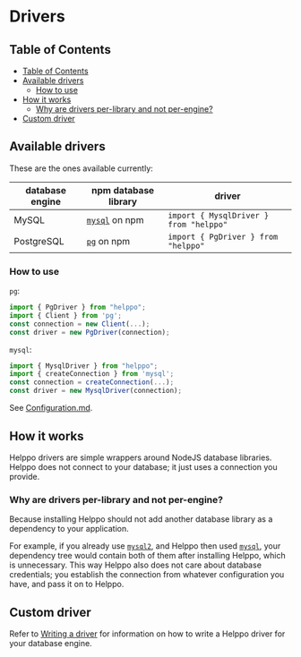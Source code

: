 # Drivers

## Table of Contents

<!-- hohhoijaa -->

- [Table of Contents](#table-of-contents)
- [Available drivers](#available-drivers)
  - [How to use](#how-to-use)
- [How it works](#how-it-works)
  - [Why are drivers per-library and not per-engine?](#why-are-drivers-per-library-and-not-per-engine)
- [Custom driver](#custom-driver)

<!-- /hohhoijaa -->

## Available drivers

These are the ones available currently:

| database engine | npm database library                                  | driver                                 |
| --------------- | ----------------------------------------------------- | -------------------------------------- |
| MySQL           | [`mysql`](https://www.npmjs.com/package/mysql) on npm | `import { MysqlDriver } from "helppo"` |
| PostgreSQL      | [`pg`](https://www.npmjs.com/package/pg) on npm       | `import { PgDriver } from "helppo"`    |

### How to use

`pg`:

```js
import { PgDriver } from "helppo";
import { Client } from 'pg';
const connection = new Client(...);
const driver = new PgDriver(connection);
```

`mysql`:

```js
import { MysqlDriver } from "helppo";
import { createConnection } from 'mysql';
const connection = createConnection(...);
const driver = new MysqlDriver(connection);
```

See [Configuration.md](./Configuration.md#driver).

## How it works

Helppo drivers are simple wrappers around NodeJS database libraries. Helppo does not connect to your database; it just uses a connection you provide.

### Why are drivers per-library and not per-engine?

Because installing Helppo should not add another database library as a dependency to your application.

For example, if you already use [`mysql2`](https://www.npmjs.com/package/mysql2), and Helppo then used [`mysql`](https://www.npmjs.com/package/mysql), your dependency tree would contain both of them after installing Helppo, which is unnecessary. This way Helppo also does not care about database credentials; you establish the connection from whatever configuration you have, and pass it on to Helppo.

## Custom driver

Refer to [Writing a driver](Writing-a-driver.md) for information on how to write a Helppo driver for your database engine.
